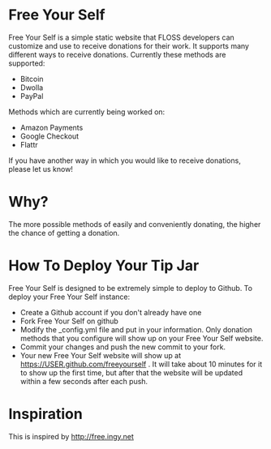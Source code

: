 # Free Your Self

Free Your Self is a simple static website that FLOSS developers can customize
and use to receive donations for their work. It supports many different
ways to receive donations. Currently these methods are supported:

* Bitcoin
* Dwolla
* PayPal

Methods which are currently being worked on:

* Amazon Payments
* Google Checkout
* Flattr

If you have another way in which you would like to receive donations, please
let us know!

# Why?

The more possible methods of easily and conveniently donating, the higher the
chance of getting a donation.

# How To Deploy Your Tip Jar

Free Your Self is designed to be extremely simple to deploy to Github. To deploy
your Free Your Self instance:

* Create a Github account if you don't already have one
* Fork Free Your Self on github
* Modify the _config.yml file and put in your information. Only donation methods
that you configure will show up on your Free Your Self website.
* Commit your changes and push the new commit to your fork.
* Your new Free Your Self website will show up at https://USER.github.com/freeyourself .
It will take about 10 minutes for it to show up the first time, but after that the website
will be updated within a few seconds after each push.

# Inspiration

This is inspired by http://free.ingy.net
